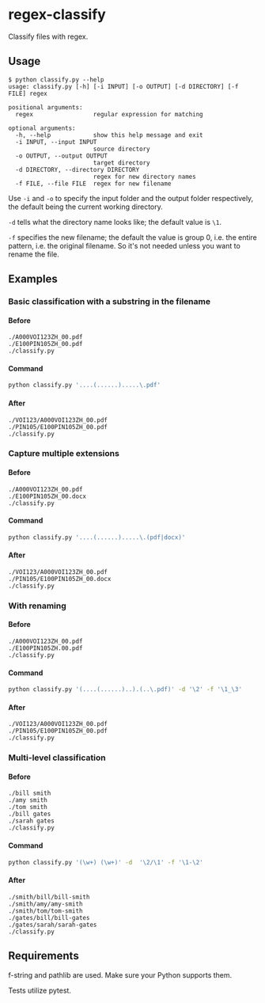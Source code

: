 # regex-classify

Classify files with regex.

## Usage

```
$ python classify.py --help
usage: classify.py [-h] [-i INPUT] [-o OUTPUT] [-d DIRECTORY] [-f FILE] regex

positional arguments:
  regex                 regular expression for matching

optional arguments:
  -h, --help            show this help message and exit
  -i INPUT, --input INPUT
                        source directory
  -o OUTPUT, --output OUTPUT
                        target directory
  -d DIRECTORY, --directory DIRECTORY
                        regex for new directory names
  -f FILE, --file FILE  regex for new filename
```

Use `-i` and `-o` to specify the input folder and the output folder respectively,
the default being the current working directory.

`-d` tells what the directory name looks like; the default value is `\1`.

`-f` specifies the new filename;
the default the value is group 0, i.e. the entire pattern, i.e. the original filename.
So it's not needed unless you want to rename the file.

## Examples

### Basic classification with a substring in the filename

#### Before
```
./A000VOI123ZH_00.pdf
./E100PIN105ZH_00.pdf
./classify.py
```

#### Command
```bash
python classify.py '....(......).....\.pdf'
```

#### After
```
./VOI123/A000VOI123ZH_00.pdf
./PIN105/E100PIN105ZH_00.pdf
./classify.py
```

### Capture multiple extensions

#### Before
```
./A000VOI123ZH_00.pdf
./E100PIN105ZH_00.docx
./classify.py
```

#### Command
```bash
python classify.py '....(......).....\.(pdf|docx)'
```

#### After
```
./VOI123/A000VOI123ZH_00.pdf
./PIN105/E100PIN105ZH_00.docx
./classify.py
```

### With renaming

#### Before
```
./A000VOI123ZH_00.pdf
./E100PIN105ZH.00.pdf
./classify.py
```

#### Command
```bash
python classify.py '(....(......)..).(..\.pdf)' -d '\2' -f '\1_\3'
```

#### After
```
./VOI123/A000VOI123ZH_00.pdf
./PIN105/E100PIN105ZH_00.pdf
./classify.py
```

### Multi-level classification

#### Before
```
./bill smith
./amy smith
./tom smith
./bill gates
./sarah gates
./classify.py
```

#### Command
```bash
python classify.py '(\w+) (\w+)' -d  '\2/\1' -f '\1-\2'
```

#### After
```
./smith/bill/bill-smith
./smith/amy/amy-smith
./smith/tom/tom-smith
./gates/bill/bill-gates
./gates/sarah/sarah-gates
./classify.py
```

## Requirements

f-string and pathlib are used. Make sure your Python supports them.

Tests utilize pytest.
